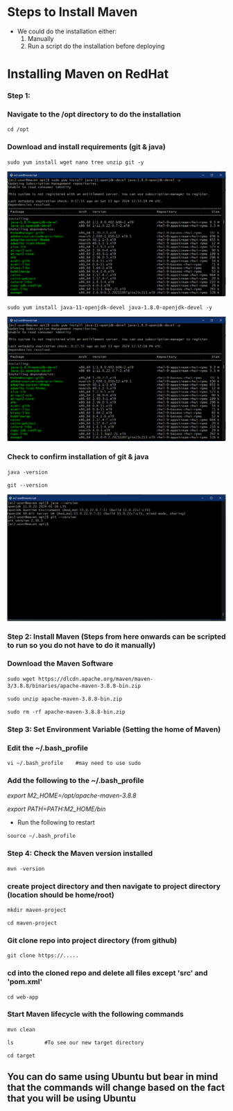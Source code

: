 # Steps to Install Maven

- We could do the installation either:
  1. Manually
  2. Run a script do the installation before deploying
 
# Installing Maven on RedHat

### Step 1:

### Navigate to the /opt directory to do the installation

```
cd /opt
```

### Download and install requirements (git & java)

```
sudo yum install wget nano tree unzip git -y
```

![1_java_install.png](/Maven/Images/1_java_install.png)

```
sudo yum install java-11-openjdk-devel java-1.8.0-openjdk-devel -y
```

![1_java_install.png](/Maven/Images/1_java_install.png)

### Check to confirm installation of git & java

```
java -version
```

```
git --version
```

![2_java_git_version.png](/Maven/Images/2_java_git_version.png)

### Step 2: Install Maven      (Steps from here onwards can be scripted to run so you do not have to do it manually)
### Download the Maven Software

```
sudo wget https://dlcdn.apache.org/maven/maven-3/3.8.8/binaries/apache-maven-3.8.8-bin.zip
```

```
sudo unzip apache-maven-3.8.8-bin.zip 
```

```
sudo rm -rf apache-maven-3.8.8-bin.zip
```

### Step 3: Set Environment Variable (Setting the home of Maven)

### Edit the ~/.bash_profile

```
vi ~/.bash_profile    #may need to use sudo
```

### Add the following to the ~/.bash_profile

*export M2_HOME=/opt/apache-maven-3.8.8*

*export PATH=$PATH:$M2_HOME/bin*

- Run the following to restart

```
source ~/.bash_profile
```

### Step 4: Check the Maven version installed

```
mvn -version
```


### create project directory and then navigate to project directory (location should be home/root)

```
mkdir maven-project
```

```
cd maven-project
```

### Git clone repo into project directory (from github)

```
git clone https://.....
```

### cd into the cloned repo and delete all files except 'src' and 'pom.xml'

```
cd web-app
```

### Start Maven lifecycle with the following commands

```
mvn clean
```

```
ls          #To see our new target directory
```

```
cd target
```

## **You can do same using Ubuntu but bear in mind that the commands will change based on the fact that you will be using Ubuntu**
